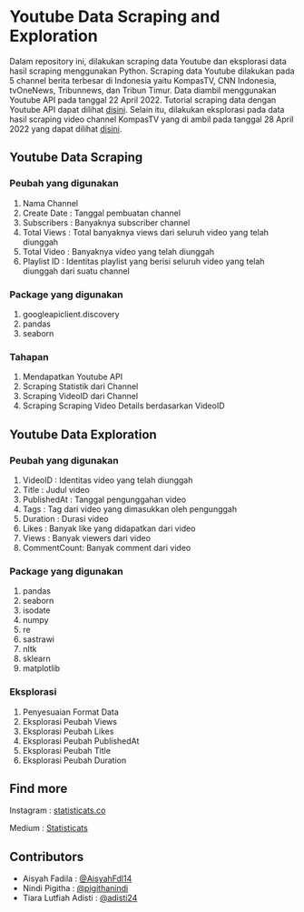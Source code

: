 # Youtube Data Scraping and Exploration
Dalam repository ini, dilakukan scraping data Youtube dan eksplorasi data hasil scraping menggunakan Python. Scraping data Youtube dilakukan pada 5 channel berita terbesar di Indonesia yaitu KompasTV, CNN Indonesia, tvOneNews, Tribunnews, dan Tribun Timur. Data diambil menggunakan Youtube API pada tanggal 22 April 2022. Tutorial scraping data dengan Youtube API dapat dilihat <a href="paste link github scraping">disini</a>. Selain itu, dilakukan eksplorasi pada data hasil scraping video channel KompasTV yang di ambil pada tanggal 28 April 2022 yang dapat dilihat <a href="paste link github eksplorasi">disini</a>.

## Youtube Data Scraping
### Peubah yang digunakan
<ol>
  <li>Nama Channel</li>
  <li>Create Date : Tanggal pembuatan channel</li>
  <li>Subscribers : Banyaknya subscriber channel</li>
  <li>Total Views : Total banyaknya views dari seluruh video yang telah diunggah</li>
  <li>Total Video : Banyaknya video yang telah diunggah</li>
  <li>Playlist ID : Identitas playlist yang berisi seluruh video yang telah diunggah dari suatu channel</li>
</ol>

### Package yang digunakan
<ol>
  <li>googleapiclient.discovery</li>
  <li>pandas</li>
  <li>seaborn</li>
</ol>

### Tahapan
<ol>
  <li>Mendapatkan Youtube API</li>
  <li>Scraping Statistik dari Channel</li>
  <li>Scraping VideoID dari Channel</li>
  <li>Scraping Scraping Video Details berdasarkan VideoID</li>
</ol>

## Youtube Data Exploration
### Peubah yang digunakan
<ol>
  <li>VideoID     : Identitas video yang telah diunggah </li>
  <li>Title       : Judul video</li>
  <li>PublishedAt : Tanggal pengunggahan video</li>
  <li>Tags        : Tag dari video yang dimasukkan oleh pengunggah</li>
  <li>Duration    : Durasi video</li>
  <li>Likes       : Banyak like yang didapatkan dari video</li>
  <li>Views       : Banyak viewers dari video</li>
  <li>CommentCount: Banyak comment dari video</li>
</ol>

### Package yang digunakan
<ol>
  <li>pandas</li>
  <li>seaborn</li>
  <li>isodate</li>
  <li>numpy</li>
  <li>re</li>
  <li>sastrawi</li>
  <li>nltk</li>
  <li>sklearn</li>
  <li>matplotlib</li>
</ol>

### Eksplorasi
<ol>
  <li>Penyesuaian Format Data</li>
  <li>Eksplorasi Peubah Views</li>
  <li>Eksplorasi Peubah Likes</li>
  <li>Eksplorasi Peubah PublishedAt</li>
  <li>Eksplorasi Peubah Title</li>
  <li>Eksplorasi Peubah Duration</li>
</ol>

## Find more
Instagram : <a href="https://www.instagram.com/statisticats.co">statisticats.co</a>

Medium    : <a href="https://medium.com/@statisticats">Statisticats</a>

## Contributors
<ul>
  <li>Aisyah Fadila          : <a href="https://github.com/Aisyahfdl14">@AisyahFdl14</a></li> 
  <li>Nindi Pigitha          : <a href="https://github.com/pigithanindi">@pigithanindi</a></li>
  <li>Tiara Lutfiah Adisti   : <a href="https://github.com/adisti24">@adisti24</a></li>
</ul>
